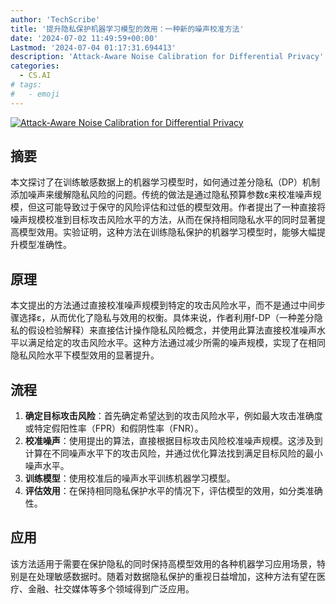 ```yaml
---
author: 'TechScribe'
title: '提升隐私保护机器学习模型的效用：一种新的噪声校准方法'
date: '2024-07-02 11:49:59+00:00'
Lastmod: '2024-07-04 01:17:31.694413'
description: 'Attack-Aware Noise Calibration for Differential Privacy'
categories:
  - CS.AI
# tags:
#   - emoji
---
```


[![Attack-Aware Noise Calibration for Differential Privacy](https://arxiv-research-1301205113.cos.ap-guangzhou.myqcloud.com/images/2407.02191v1.pdf_0.jpg)](https://arxiv.org/abs/2407.02191v1)

## 摘要

本文探讨了在训练敏感数据上的机器学习模型时，如何通过差分隐私（DP）机制添加噪声来缓解隐私风险的问题。传统的做法是通过隐私预算参数ε来校准噪声规模，但这可能导致过于保守的风险评估和过低的模型效用。作者提出了一种直接将噪声规模校准到目标攻击风险水平的方法，从而在保持相同隐私水平的同时显著提高模型效用。实验证明，这种方法在训练隐私保护的机器学习模型时，能够大幅提升模型准确性。<!--more-->

## 原理

本文提出的方法通过直接校准噪声规模到特定的攻击风险水平，而不是通过中间步骤选择ε，从而优化了隐私与效用的权衡。具体来说，作者利用f-DP（一种差分隐私的假设检验解释）来直接估计操作隐私风险概念，并使用此算法直接校准噪声水平以满足给定的攻击风险水平。这种方法通过减少所需的噪声规模，实现了在相同隐私风险水平下模型效用的显著提升。

## 流程

1. **确定目标攻击风险**：首先确定希望达到的攻击风险水平，例如最大攻击准确度或特定假阳性率（FPR）和假阴性率（FNR）。
2. **校准噪声**：使用提出的算法，直接根据目标攻击风险校准噪声规模。这涉及到计算在不同噪声水平下的攻击风险，并通过优化算法找到满足目标风险的最小噪声水平。
3. **训练模型**：使用校准后的噪声水平训练机器学习模型。
4. **评估效用**：在保持相同隐私保护水平的情况下，评估模型的效用，如分类准确性。

## 应用

该方法适用于需要在保护隐私的同时保持高模型效用的各种机器学习应用场景，特别是在处理敏感数据时。随着对数据隐私保护的重视日益增加，这种方法有望在医疗、金融、社交媒体等多个领域得到广泛应用。